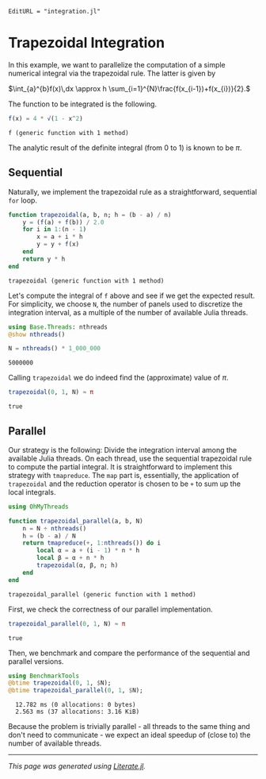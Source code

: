 ```@meta
EditURL = "integration.jl"
```

# Trapezoidal Integration

In this example, we want to parallelize the computation of a simple numerical integral
via the trapezoidal rule. The latter is given by

$\int_{a}^{b}f(x)\,dx \approx h \sum_{i=1}^{N}\frac{f(x_{i-1})+f(x_{i})}{2}.$

The function to be integrated is the following.

````julia
f(x) = 4 * √(1 - x^2)
````

````
f (generic function with 1 method)
````

The analytic result of the definite integral (from 0 to 1) is known to be $\pi$.

## Sequential

Naturally, we implement the trapezoidal rule as a straightforward, sequential `for` loop.

````julia
function trapezoidal(a, b, n; h = (b - a) / n)
    y = (f(a) + f(b)) / 2.0
    for i in 1:(n - 1)
        x = a + i * h
        y = y + f(x)
    end
    return y * h
end
````

````
trapezoidal (generic function with 1 method)
````

Let's compute the integral of `f` above and see if we get the expected result.
For simplicity, we choose `N`, the number of panels used to discretize the integration
interval, as a multiple of the number of available Julia threads.

````julia
using Base.Threads: nthreads
@show nthreads()

N = nthreads() * 1_000_000
````

````
5000000
````

Calling `trapezoidal` we do indeed find the (approximate) value of $\pi$.

````julia
trapezoidal(0, 1, N) ≈ π
````

````
true
````

## Parallel

Our strategy is the following: Divide the integration interval among the available
Julia threads. On each thread, use the sequential trapezoidal rule to compute the partial
integral.
It is straightforward to implement this strategy with `tmapreduce`. The `map` part
is, essentially, the application of `trapezoidal` and the reduction operator is chosen to
be `+` to sum up the local integrals.

````julia
using OhMyThreads

function trapezoidal_parallel(a, b, N)
    n = N ÷ nthreads()
    h = (b - a) / N
    return tmapreduce(+, 1:nthreads()) do i
        local α = a + (i - 1) * n * h
        local β = α + n * h
        trapezoidal(α, β, n; h)
    end
end
````

````
trapezoidal_parallel (generic function with 1 method)
````

First, we check the correctness of our parallel implementation.

````julia
trapezoidal_parallel(0, 1, N) ≈ π
````

````
true
````

Then, we benchmark and compare the performance of the sequential and parallel versions.

````julia
using BenchmarkTools
@btime trapezoidal(0, 1, $N);
@btime trapezoidal_parallel(0, 1, $N);
````

````
  12.782 ms (0 allocations: 0 bytes)
  2.563 ms (37 allocations: 3.16 KiB)

````

Because the problem is trivially parallel - all threads to the same thing and don't need
to communicate - we expect an ideal speedup of (close to) the number of available threads.

---

*This page was generated using [Literate.jl](https://github.com/fredrikekre/Literate.jl).*

